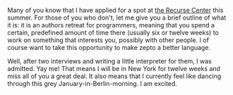Many of you know that I have applied for a spot at [the Recurse Center](https://recurse.com)
this summer. For those of you who don't, let me give you a brief outline of what it is:
it is an authors retreat for programmers, meaning that you spend a certain, predefined
amount of time there (usually six or twelve weeks) to work on something that interests
you, possibly with other people. I of course want to take this opportunity to make zepto
a better language.

Well, after two interviews and writing a little interpreter for them, I was admitted.
Yay me! That means I will be in New York for twelve weeks and miss all of you a great
deal. It also means that I currently feel like dancing through this grey January-in-Berlin-morning.
I am excited.
